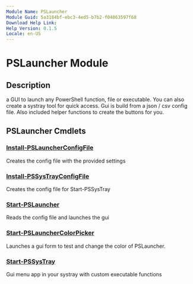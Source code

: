 ```yaml
---
Module Name: PSLauncher
Module Guid: 5a3184bf-ebc3-4ed5-b7b2-f04863597f68
Download Help Link: 
Help Version: 0.1.5
Locale: en-US
---
```


# PSLauncher Module
## Description
a GUI to launch any PowerShell function, file or executable. You can also create a systray tool for quick access. Gui is build from a json / csv config file. Also included helper functions to create the buttons for you.

## PSLauncher Cmdlets
### [Install-PSLauncherConfigFile](Install-PSLauncherConfigFile.md)
Creates the config file with the provided settings

### [Install-PSSysTrayConfigFile](Install-PSSysTrayConfigFile.md)
Creates the config file for Start-PSSysTray

### [Start-PSLauncher](Start-PSLauncher.md)
Reads the config file and launches the gui

### [Start-PSLauncherColorPicker](Start-PSLauncherColorPicker.md)
Launches a gui form to test and change the color of PSLauncher.

### [Start-PSSysTray](Start-PSSysTray.md)
Gui menu app in your systray with custom executable functions

